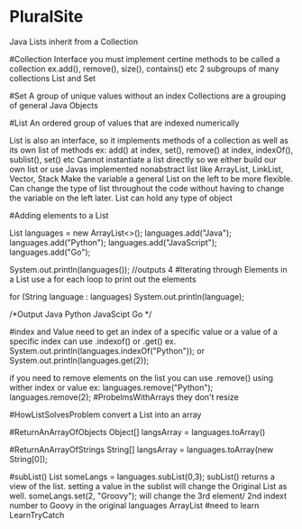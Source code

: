 # PluralSite
Java Lists inherit from a Collection

#Collection Interface
you must implement certine methods to be called a collection
ex.add(), remove(), size(), contains() etc
2 subgroups of many collections List and Set

#Set
A group of unique values without an index
Collections are a grouping of general Java Objects

#List
An ordered group of values that are indexed numerically

List is also an interface, so it implements methods of a collection as well as its own list of methods
ex: add() at index, set(), remove() at index, indexOf(), sublist(), set() etc
Cannot instantiate a list directly so we either build our own list or use Javas implemented nonabstract list like
ArrayList, LinkList, Vector, Stack
Make the variable a general List on the left to be more flexible.
Can change the type of list throughout the code without having to change the variable on the left later.
List can hold any type of object

#Adding elements to a List

List<string> languages = new ArrayList<>();
languages.add("Java");
languages.add("Python");
languages.add("JavaScript");
languages.add("Go");</string>

System.out.println(languages());
//outputs 4
#Iterating through Elements in a List
use a for each loop to print out the elements

for (String language : languages)
System.out.println(language);

/*Output
Java
Python
JavaScipt
Go
*/

#index and Value
need to get an index of a specific value or a value of a specific index
can use .indexof() or .get()
ex.
System.out.println(languages.indexOf("Python"));
or
System.out.println(languages.get(2));

if you need to remove elements on the list you can use .remove() using wither index or value
ex:
languages.remove("Python");
languages.remove(2);
#ProbelmsWithArrays
they don't resize

#HowListSolvesProblem
convert a List into an array

#ReturnAnArrayOfObjects
Object[] langsArray = languages.toArray()

#ReturnAnArrayOfStrings
String[] langsArray = languages.toArray(new String[0]);

#subList()
List<string> someLangs = languages.subList(0,3);</string>
subList() returns a view of the list. setting a value in the sublist will change the Original List as well.
someLangs.set(2, "Groovy"); will change the 3rd element/ 2nd indext number to Goovy in the original languages ArrayList
#need to learn LearnTryCatch
